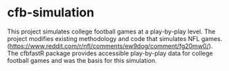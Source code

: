 # cfb-simulation
This project simulates college football games at a play-by-play level. The project modifies existing methodology and code that simulates NFL games. (https://www.reddit.com/r/nfl/comments/ew9dog/comment/fg20mw0/). The cfbfastR package provides accessible play-by-play data for college football games and was the basis for this simulation.
